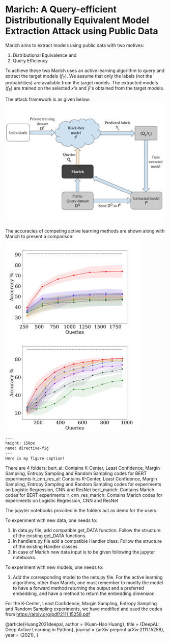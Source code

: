 # Marich: A Query-efficient Distributionally Equivalent Model Extraction Attack using Public Data

Marich aims to extract models using public data with two motives:
1. Distributional Equivalence and
2. Query Efficiency

To achieve these two Marich uses an active learning algorithm to query and extract the target models $(f_T)$. We assume that only the labels (not the probabilities) are available from the target models. The extracted models $(f_E)$ are trained on the selected $x$'s and $\hat{y}$'s obtained from the target models.

The attack framework is as given below:
![My Image](figures/attack_framework.png)

The accuracies of competing active learning methods are shown along with Marich to present a comparison:
<img src="figures/LR_emnist.png" width="425" title="Image description"/> <img src="figures/LR_cifar.png" width="425"/>

```{figure} figures/LR_emnist.png
---
height: 150px
name: directive-fig
---
Here is my figure caption!
```


There are 4 folders:
bert_al: Contains K-Center, Least Confidence, Margin Sampling, Entropy Sampling and Random Sampling codes for BERT experiments
lr_cnn_res_al: Contains K-Center, Least Confidence, Margin Sampling, Entropy Sampling and Random Sampling codes for experiments on Logistic Regression, CNN and ResNet
bert_marich: Contains Marich codes for BERT experiments
lr_cnn_res_marich: Contains Marich codes for experiments on Logistic Regression, CNN and ResNet

The jupyter notebooks provided in the folders act as demo for the users.

To experiment with new data, one needs to:
1. In data.py file, add compatible get_DATA function. Follow the structure of the existing get_DATA functions.
2. In handlers.py file add a compatible Handler class. Follow the structure of the existing Handler classes.
3. In case of Marich new data input is to be given following the jupyter notebooks.

To experiment with new models, one needs to:
1. Add the corresponding model to the nets.py file. For the active learning algorithms, other than Marich, one must remember to modify the model to have a forward method returning the output and a preferred embedding, and have a method to return the embedding dimension.


For the K-Center, Least Confidence, Margin Sampling, Entropy Sampling and Random Sampling experiments, we have modified and used the codes from https://arxiv.org/pdf/2111.15258.pdf


@article{Huang2021deepal,
    author    = {Kuan-Hao Huang},
    title     = {DeepAL: Deep Active Learning in Python},
    journal   = {arXiv preprint arXiv:2111.15258},
    year      = {2021},
}
